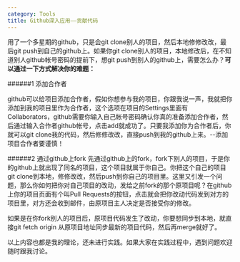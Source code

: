 ```yaml
---
category: Tools
title: Github深入应用——贡献代码
---
```


用了一个多星期的github，只是会git clone别人的项目，然后本地修修改改，最后git push到自己的github上。如果你git clone别人的项目，本地修改后，在不知道别人github帐号密码的提前下，想git push到别人的github上，需要怎么办？**可以通过一下方式解决你的难题：**

######1 添加合作者

github可以给项目添加合作者，假如你想参与我的项目，你跟我说一声，我就把你添加到我的项目里作为合作者，这个选项在项目的Settings里面有Collaborators，github需要你输入自己帐号密码确认你真的准备添加合作者，然后通过输入合作者github帐号，点击add就成功了。只要我添加你为合作者后，你就可以git clone我的代码，然后修修改改，直接push到我的github上来。--添加项目合作者要谨慎！

######2 通过github上fork
先通过github上的fork，fork下别人的项目，于是你的github上就出现了同名的项目，这个项目就属于你自己。你把这个自己的项目git clone到本地，修修改改，然后push到你自己的项目里。这里又引发一个问题，那么你如何把你对自己项目的改动，发给之前fork的那个原项目呢？在github上你的项目页面有个叫Pull Requests的按钮，点击就会把你改动代码发到对方的项目里，对方还会收到邮件，由原项目主人决定是否接受你的修改。

如果是在你fork别人的项目后，原项目代码发生了改动，你要想同步到本地，就直接git fetch origin 从原项目地址同步最新的项目代码，然后再merge就好了。


以上内容也都是我的理论，还未进行实践。如果大家在实践过程中，遇到问题欢迎随时跟我讨论。